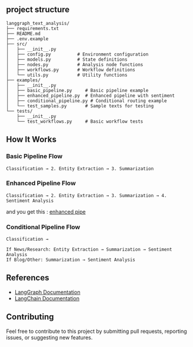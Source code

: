 ## project structure 
```
langgraph_text_analysis/
├── requirements.txt
├── README.md
├── .env.example
├── src/
│   ├── __init__.py
│   ├── config.py          # Environment configuration
│   ├── models.py          # State definitions
│   ├── nodes.py           # Analysis node functions
│   ├── workflows.py       # Workflow definitions
│   └── utils.py           # Utility functions
├── examples/
│   ├── __init__.py
│   ├── basic_pipeline.py     # Basic pipeline example
│   ├── enhanced_pipeline.py  # Enhanced pipeline with sentiment
│   ├── conditional_pipeline.py # Conditional routing example
│   └── test_samples.py       # Sample texts for testing
└── tests/
    ├── __init__.py
    └── test_workflows.py     # Basic workflow tests
```


## How It Works
### Basic Pipeline Flow

```
Classification → 2. Entity Extraction → 3. Summarization
```
### Enhanced Pipeline Flow

```
Classification → 2. Entity Extraction → 3. Summarization → 4. Sentiment Analysis
```
and you get this : 
[enhanced pipe](./output/imgs/enhanced_workflow.png)
### Conditional Pipeline Flow

```
Classification →

If News/Research: Entity Extraction → Summarization → Sentiment Analysis
If Blog/Other: Summarization → Sentiment Analysis
```
## References
*   [LangGraph Documentation](https://python.langchain.com/docs/langgraph)
*   [LangChain Documentation](https://python.langchain.com/docs)

## Contributing
Feel free to contribute to this project by submitting pull requests, reporting issues, or suggesting new features.
